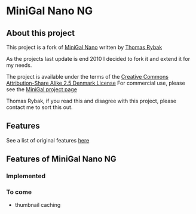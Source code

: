 # MiniGal Nano NG

## About this project
This project is a fork of [MiniGal Nano](http://www.minigal.dk/minigal-nano.html "MiniGal Nano by Thomas Rybak") written by [Thomas Rybak](http://www.minigal.dk/)

As the projects last update is end 2010 I decided to fork it and extend it for my needs.

The project is available under the terms of the [Creative Commons Attribution-Share Alike 2.5 Denmark License](http://creativecommons.org/licenses/by-sa/2.5/)
For commercial use, please see the [MiniGal project page](http://www.minigal.dk/commercial-license.html)

Thomas Rybak, if you read this and disagree with this project, please contact me to sort this out.


## Features
See a list of original features [here](http://www.minigal.dk/minigal-nano.html)


## Features of MiniGal Nano NG

### Implemented

### To come
* thumbnail caching
